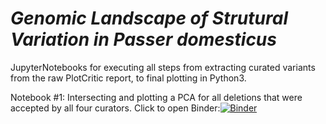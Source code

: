 # ***Genomic Landscape of Strutural Variation in ***Passer domesticus******

JupyterNotebooks for executing all steps from extracting curated variants from the raw PlotCritic report, to final plotting in Python3. 

Notebook #1: Intersecting and plotting a PCA for all deletions that were accepted by all four curators.
Click to open Binder:[![Binder](https://mybinder.org/badge_logo.svg)](https://mybinder.org/v2/gh/gdaviduu/House-Sparrow-Genome-Analysis.git/main?filepath=Extract_Curated_SV_Regions_to_PlotPCA_Yes_intersectallcurators.ipynb)

